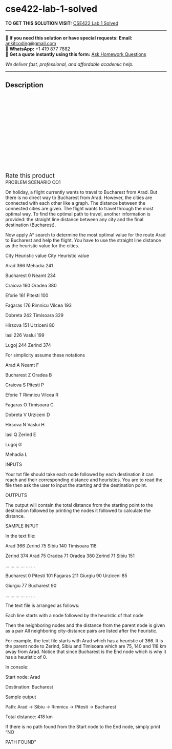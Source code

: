 # cse422-lab-1-solved
**TO GET THIS SOLUTION VISIT:** [CSE422 Lab 1 Solved](https://www.ankitcodinghub.com/product/cse422-solved-3/)


---

📩 **If you need this solution or have special requests:** **Email:** ankitcoding@gmail.com  
📱 **WhatsApp:** +1 419 877 7882  
📄 **Get a quote instantly using this form:** [Ask Homework Questions](https://www.ankitcodinghub.com/services/ask-homework-questions/)

*We deliver fast, professional, and affordable academic help.*

---

<h2>Description</h2>



<div class="kk-star-ratings kksr-auto kksr-align-center kksr-valign-top" data-payload="{&quot;align&quot;:&quot;center&quot;,&quot;id&quot;:&quot;131940&quot;,&quot;slug&quot;:&quot;default&quot;,&quot;valign&quot;:&quot;top&quot;,&quot;ignore&quot;:&quot;&quot;,&quot;reference&quot;:&quot;auto&quot;,&quot;class&quot;:&quot;&quot;,&quot;count&quot;:&quot;0&quot;,&quot;legendonly&quot;:&quot;&quot;,&quot;readonly&quot;:&quot;&quot;,&quot;score&quot;:&quot;0&quot;,&quot;starsonly&quot;:&quot;&quot;,&quot;best&quot;:&quot;5&quot;,&quot;gap&quot;:&quot;4&quot;,&quot;greet&quot;:&quot;Rate this product&quot;,&quot;legend&quot;:&quot;0\/5 - (0 votes)&quot;,&quot;size&quot;:&quot;24&quot;,&quot;title&quot;:&quot;CSE422 Lab 1 Solved&quot;,&quot;width&quot;:&quot;0&quot;,&quot;_legend&quot;:&quot;{score}\/{best} - ({count} {votes})&quot;,&quot;font_factor&quot;:&quot;1.25&quot;}">

<div class="kksr-stars">

<div class="kksr-stars-inactive">
            <div class="kksr-star" data-star="1" style="padding-right: 4px">


<div class="kksr-icon" style="width: 24px; height: 24px;"></div>
        </div>
            <div class="kksr-star" data-star="2" style="padding-right: 4px">


<div class="kksr-icon" style="width: 24px; height: 24px;"></div>
        </div>
            <div class="kksr-star" data-star="3" style="padding-right: 4px">


<div class="kksr-icon" style="width: 24px; height: 24px;"></div>
        </div>
            <div class="kksr-star" data-star="4" style="padding-right: 4px">


<div class="kksr-icon" style="width: 24px; height: 24px;"></div>
        </div>
            <div class="kksr-star" data-star="5" style="padding-right: 4px">


<div class="kksr-icon" style="width: 24px; height: 24px;"></div>
        </div>
    </div>

<div class="kksr-stars-active" style="width: 0px;">
            <div class="kksr-star" style="padding-right: 4px">


<div class="kksr-icon" style="width: 24px; height: 24px;"></div>
        </div>
            <div class="kksr-star" style="padding-right: 4px">


<div class="kksr-icon" style="width: 24px; height: 24px;"></div>
        </div>
            <div class="kksr-star" style="padding-right: 4px">


<div class="kksr-icon" style="width: 24px; height: 24px;"></div>
        </div>
            <div class="kksr-star" style="padding-right: 4px">


<div class="kksr-icon" style="width: 24px; height: 24px;"></div>
        </div>
            <div class="kksr-star" style="padding-right: 4px">


<div class="kksr-icon" style="width: 24px; height: 24px;"></div>
        </div>
    </div>
</div>


<div class="kksr-legend" style="font-size: 19.2px;">
            <span class="kksr-muted">Rate this product</span>
    </div>
    </div>
PROBLEM SCENARIO CO1

On holiday, a flight currently wants to travel to Bucharest from Arad. But there is no direct way to Bucharest from Arad. However, the cities are connected with each other like a graph. The distance between the connected cities are given. The flight wants to travel through the most optimal way. To find the optimal path to travel, another information is provided: the straight line distance between any city and the final destination (Bucharest).

Now apply A* search to determine the most optimal value for the route Arad to Bucharest and help the flight. You have to use the straight line distance as the heuristic value for the cities.

City Heuristic value City Heuristic value

Arad 366 Mehadia 241

Bucharest 0 Neamt 234

Craiova 160 Oradea 380

Eforie 161 Pitesti 100

Fagaras 176 Rimnicu Vilcea 193

Dobreta 242 Timisoara 329

Hirsova 151 Urziceni 80

lasi 226 Vaslui 199

Lugoj 244 Zerind 374

For simplicity assume these notations

Arad A Neamt F

Bucharest Z Oradea B

Craiova S Pitesti P

Eforie T Rimnicu Vilcea R

Fagaras O Timisoara C

Dobreta V Urziceni D

Hirsova N Vaslui H

lasi Q Zerind E

Lugoj G

Mehadia L

INPUTS

Your txt file should take each node followed by each destination it can reach and their corresponding distance and heuristics. You are to read the file then ask the user to input the starting and the destination point.

OUTPUTS

The output will contain the total distance from the starting point to the destination followed by printing the nodes it followed to calculate the distance.

SAMPLE INPUT

In the text file:

Arad 366 Zerind 75 Sibiu 140 Timisoara 118

Zerind 374 Arad 75 Oradea 71 Oradea 380 Zerind 71 Sibiu 151

… … … … … …

Bucharest 0 Pitesti 101 Fagaras 211 Giurgiu 90 Urziceni 85

Giurgiu 77 Bucharest 90

… … … … … …

The text file is arranged as follows:

Each line starts with a node followed by the heuristic of that node

Then the neighboring nodes and the distance from the parent node is given as a pair All neighboring city-distance pairs are listed after the heuristic.

For example, the text file starts with Arad which has a heuristic of 366. It is the parent node to Zerind, Sibiu and Timisoara which are 75, 140 and 118 km away from Arad. Notice that since Bucharest is the End node which is why it has a heuristic of 0.

In console:

Start node: Arad

Destination: Bucharest

Sample output

Path: Arad -&gt; Sibiu -&gt; Rimnicu -&gt; Pitesti -&gt; Bucharest

Total distance: 418 km

If there is no path found from the Start node to the End node, simply print “NO

PATH FOUND”
